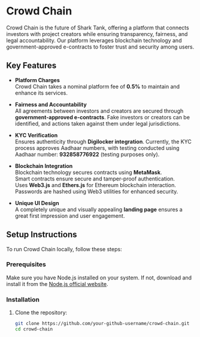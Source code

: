 # Crowd Chain

Crowd Chain is the future of Shark Tank, offering a platform that connects investors with project creators while ensuring transparency, fairness, and legal accountability. Our platform leverages blockchain technology and government-approved e-contracts to foster trust and security among users.

## Key Features

- **Platform Charges**  
  Crowd Chain takes a nominal platform fee of **0.5%** to maintain and enhance its services.

- **Fairness and Accountability**  
  All agreements between investors and creators are secured through **government-approved e-contracts**. Fake investors or creators can be identified, and actions taken against them under legal jurisdictions.

- **KYC Verification**  
  Ensures authenticity through **Digilocker integration**. Currently, the KYC process approves Aadhaar numbers, with testing conducted using Aadhaar number: **932858776922** (testing purposes only).

- **Blockchain Integration**  
  Blockchain technology secures contracts using **MetaMask**.  
  Smart contracts ensure secure and tamper-proof authentication.  
  Uses **Web3.js** and **Ethers.js** for Ethereum blockchain interaction.  
  Passwords are hashed using Web3 utilities for enhanced security.

- **Unique UI Design**  
  A completely unique and visually appealing **landing page** ensures a great first impression and user engagement.

## Setup Instructions

To run Crowd Chain locally, follow these steps:

### Prerequisites

Make sure you have Node.js installed on your system. If not, download and install it from the [Node.js official website](https://nodejs.org).

### Installation

1. Clone the repository:

   ```bash
   git clone https://github.com/your-github-username/crowd-chain.git
   cd crowd-chain
